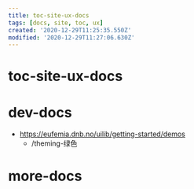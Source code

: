 ```yaml
---
title: toc-site-ux-docs
tags: [docs, site, toc, ux]
created: '2020-12-29T11:25:35.550Z'
modified: '2020-12-29T11:27:06.630Z'
---
```


# toc-site-ux-docs

# dev-docs

- https://eufemia.dnb.no/uilib/getting-started/demos
  - /theming-绿色

# more-docs
